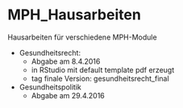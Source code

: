 # MPH_Hausarbeiten
Hausarbeiten für verschiedene MPH-Module

* Gesundheitsrecht:
  * Abgabe am 8.4.2016
  * in RStudio mit default template pdf erzeugt
  * tag finale Version: gesundheitsrecht_final
* Gesundheitspolitik
  * Abgabe am 29.4.2016
